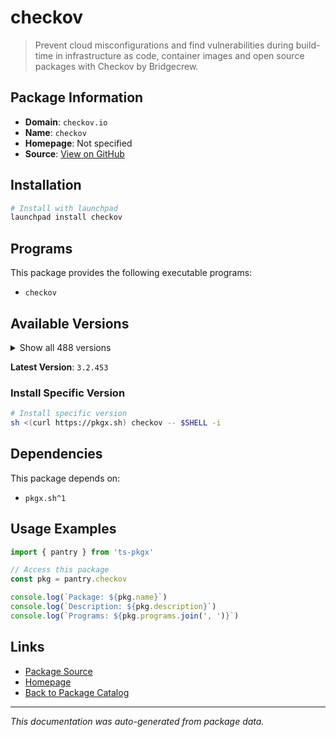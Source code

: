 # checkov

> Prevent cloud misconfigurations and find vulnerabilities during build-time in infrastructure as code, container images and open source packages with Checkov by Bridgecrew.

## Package Information

- **Domain**: `checkov.io`
- **Name**: `checkov`
- **Homepage**: Not specified
- **Source**: [View on GitHub](https://github.com/pkgxdev/pantry/tree/main/projects/checkov.io/package.yml)

## Installation

```bash
# Install with launchpad
launchpad install checkov
```

## Programs

This package provides the following executable programs:

- `checkov`

## Available Versions

<details>
<summary>Show all 488 versions</summary>

- `3.2.453`, `3.2.452`, `3.2.451`, `3.2.450`, `3.2.449`
- `3.2.448`, `3.2.447`, `3.2.446`, `3.2.445`, `3.2.444`
- `3.2.443`, `3.2.442`, `3.2.441`, `3.2.440`, `3.2.439`
- `3.2.438`, `3.2.437`, `3.2.436`, `3.2.435`, `3.2.434`
- `3.2.433`, `3.2.432`, `3.2.431`, `3.2.430`, `3.2.429`
- `3.2.428`, `3.2.427`, `3.2.426`, `3.2.425`, `3.2.424`
- `3.2.423`, `3.2.422`, `3.2.421`, `3.2.420`, `3.2.419`
- `3.2.418`, `3.2.417`, `3.2.416`, `3.2.415`, `3.2.414`
- `3.2.413`, `3.2.412`, `3.2.411`, `3.2.410`, `3.2.409`
- `3.2.408`, `3.2.407`, `3.2.406`, `3.2.405`, `3.2.404`
- `3.2.403`, `3.2.402`, `3.2.401`, `3.2.400`, `3.2.399`
- `3.2.398`, `3.2.397`, `3.2.396`, `3.2.395`, `3.2.394`
- `3.2.393`, `3.2.392`, `3.2.391`, `3.2.390`, `3.2.389`
- `3.2.388`, `3.2.387`, `3.2.386`, `3.2.385`, `3.2.384`
- `3.2.383`, `3.2.382`, `3.2.381`, `3.2.380`, `3.2.379`
- `3.2.378`, `3.2.377`, `3.2.376`, `3.2.374`, `3.2.373`
- `3.2.372`, `3.2.370`, `3.2.369`, `3.2.368`, `3.2.367`
- `3.2.366`, `3.2.365`, `3.2.364`, `3.2.363`, `3.2.362`
- `3.2.361`, `3.2.360`, `3.2.359`, `3.2.358`, `3.2.357`
- `3.2.356`, `3.2.355`, `3.2.354`, `3.2.353`, `3.2.352`
- `3.2.351`, `3.2.350`, `3.2.349`, `3.2.348`, `3.2.347`
- `3.2.346`, `3.2.345`, `3.2.344`, `3.2.343`, `3.2.342`
- `3.2.341`, `3.2.340`, `3.2.339`, `3.2.337`, `3.2.336`
- `3.2.335`, `3.2.334`, `3.2.333`, `3.2.332`, `3.2.331`
- `3.2.330`, `3.2.329`, `3.2.328`, `3.2.327`, `3.2.326`
- `3.2.325`, `3.2.324`, `3.2.322`, `3.2.321`, `3.2.320`
- `3.2.319`, `3.2.318`, `3.2.317`, `3.2.316`, `3.2.315`
- `3.2.314`, `3.2.313`, `3.2.312`, `3.2.311`, `3.2.310`
- `3.2.309`, `3.2.308`, `3.2.307`, `3.2.306`, `3.2.305`
- `3.2.304`, `3.2.303`, `3.2.302`, `3.2.301`, `3.2.300`
- `3.2.299`, `3.2.298`, `3.2.297`, `3.2.296`, `3.2.295`
- `3.2.294`, `3.2.293`, `3.2.292`, `3.2.291`, `3.2.290`
- `3.2.289`, `3.2.288`, `3.2.287`, `3.2.286`, `3.2.285`
- `3.2.284`, `3.2.283`, `3.2.282`, `3.2.281`, `3.2.280`
- `3.2.279`, `3.2.278`, `3.2.277`, `3.2.276`, `3.2.275`
- `3.2.274`, `3.2.273`, `3.2.272`, `3.2.271`, `3.2.270`
- `3.2.269`, `3.2.268`, `3.2.267`, `3.2.266`, `3.2.265`
- `3.2.264`, `3.2.263`, `3.2.262`, `3.2.261`, `3.2.260`
- `3.2.259`, `3.2.258`, `3.2.257`, `3.2.256`, `3.2.255`
- `3.2.254`, `3.2.253`, `3.2.252`, `3.2.251`, `3.2.250`
- `3.2.249`, `3.2.248`, `3.2.247`, `3.2.246`, `3.2.245`
- `3.2.244`, `3.2.243`, `3.2.242`, `3.2.241`, `3.2.240`
- `3.2.239`, `3.2.238`, `3.2.237`, `3.2.236`, `3.2.235`
- `3.2.234`, `3.2.233`, `3.2.232`, `3.2.231`, `3.2.230`
- `3.2.229`, `3.2.228`, `3.2.227`, `3.2.226`, `3.2.225`
- `3.2.224`, `3.2.223`, `3.2.222`, `3.2.221`, `3.2.220`
- `3.2.219`, `3.2.218`, `3.2.217`, `3.2.216`, `3.2.215`
- `3.2.214`, `3.2.213`, `3.2.212`, `3.2.211`, `3.2.210`
- `3.2.209`, `3.2.208`, `3.2.207`, `3.2.206`, `3.2.205`
- `3.2.204`, `3.2.203`, `3.2.202`, `3.2.201`, `3.2.200`
- `3.2.199`, `3.2.198`, `3.2.197`, `3.2.196`, `3.2.195`
- `3.2.194`, `3.2.193`, `3.2.192`, `3.2.191`, `3.2.190`
- `3.2.189`, `3.2.188`, `3.2.187`, `3.2.186`, `3.2.185`
- `3.2.184`, `3.2.183`, `3.2.182`, `3.2.181`, `3.2.180`
- `3.2.179`, `3.2.178`, `3.2.177`, `3.2.176`, `3.2.175`
- `3.2.174`, `3.2.173`, `3.2.172`, `3.2.171`, `3.2.170`
- `3.2.169`, `3.2.168`, `3.2.167`, `3.2.166`, `3.2.165`
- `3.2.164`, `3.2.163`, `3.2.162`, `3.2.161`, `3.2.160`
- `3.2.159`, `3.2.158`, `3.2.157`, `3.2.156`, `3.2.155`
- `3.2.154`, `3.2.153`, `3.2.152`, `3.2.151`, `3.2.150`
- `3.2.149`, `3.2.148`, `3.2.147`, `3.2.146`, `3.2.145`
- `3.2.144`, `3.2.143`, `3.2.141`, `3.2.140`, `3.2.139`
- `3.2.138`, `3.2.137`, `3.2.136`, `3.2.135`, `3.2.134`
- `3.2.133`, `3.2.132`, `3.2.131`, `3.2.130`, `3.2.129`
- `3.2.128`, `3.2.127`, `3.2.126`, `3.2.125`, `3.2.124`
- `3.2.123`, `3.2.122`, `3.2.120`, `3.2.116`, `3.2.115`
- `3.2.114`, `3.2.113`, `3.2.112`, `3.2.111`, `3.2.110`
- `3.2.109`, `3.2.108`, `3.2.107`, `3.2.106`, `3.2.105`
- `3.2.104`, `3.2.103`, `3.2.102`, `3.2.101`, `3.2.100`
- `3.2.99`, `3.2.98`, `3.2.97`, `3.2.96`, `3.2.95`
- `3.2.94`, `3.2.93`, `3.2.92`, `3.2.91`, `3.2.90`
- `3.2.89`, `3.2.88`, `3.2.87`, `3.2.86`, `3.2.85`
- `3.2.84`, `3.2.83`, `3.2.82`, `3.2.81`, `3.2.80`
- `3.2.79`, `3.2.78`, `3.2.77`, `3.2.76`, `3.2.75`
- `3.2.74`, `3.2.73`, `3.2.72`, `3.2.71`, `3.2.70`
- `3.2.69`, `3.2.68`, `3.2.67`, `3.2.66`, `3.2.65`
- `3.2.64`, `3.2.63`, `3.2.62`, `3.2.61`, `3.2.60`
- `3.2.59`, `3.2.58`, `3.2.57`, `3.2.56`, `3.2.55`
- `3.2.54`, `3.2.53`, `3.2.52`, `3.2.51`, `3.2.50`
- `3.2.49`, `3.2.48`, `3.2.47`, `3.2.46`, `3.2.45`
- `3.2.44`, `3.2.43`, `3.2.42`, `3.2.41`, `3.2.40`
- `3.2.39`, `3.2.38`, `3.2.37`, `3.2.36`, `3.2.35`
- `3.2.34`, `3.2.33`, `3.2.32`, `3.2.31`, `3.2.30`
- `3.2.29`, `3.2.28`, `3.2.27`, `3.2.26`, `3.2.25`
- `3.2.24`, `3.2.23`, `3.2.22`, `3.2.21`, `3.2.20`
- `3.2.19`, `3.2.18`, `3.2.17`, `3.2.16`, `3.2.15`
- `3.2.14`, `3.2.13`, `3.2.12`, `3.2.11`, `3.2.10`
- `3.2.9`, `3.2.8`, `3.2.7`, `3.2.6`, `3.2.5`
- `3.2.4`, `3.2.3`, `3.2.2`, `3.2.1`, `3.2.0`
- `3.1.72`, `3.1.71`, `3.1.70`, `3.1.69`, `3.1.68`
- `3.1.67`, `3.1.66`, `3.1.65`, `3.1.64`, `3.1.63`
- `3.1.62`, `3.1.61`, `3.1.60`, `3.1.59`, `3.1.58`
- `3.1.57`, `3.1.56`, `3.1.55`, `3.1.54`, `3.1.53`
- `3.1.52`, `3.1.51`, `3.1.50`, `3.1.49`, `3.1.48`
- `3.1.47`, `3.1.46`, `3.1.45`, `3.1.44`, `3.1.43`
- `3.1.42`, `3.1.41`, `3.1.40`, `3.1.39`, `3.1.38`
- `3.1.37`, `3.1.36`, `3.1.35`, `3.1.34`, `3.1.33`
- `3.1.32`, `3.1.31`, `3.1.30`

</details>

**Latest Version**: `3.2.453`

### Install Specific Version

```bash
# Install specific version
sh <(curl https://pkgx.sh) checkov -- $SHELL -i
```

## Dependencies

This package depends on:

- `pkgx.sh^1`

## Usage Examples

```typescript
import { pantry } from 'ts-pkgx'

// Access this package
const pkg = pantry.checkov

console.log(`Package: ${pkg.name}`)
console.log(`Description: ${pkg.description}`)
console.log(`Programs: ${pkg.programs.join(', ')}`)
```

## Links

- [Package Source](https://github.com/pkgxdev/pantry/tree/main/projects/checkov.io/package.yml)
- [Homepage](#)
- [Back to Package Catalog](../../package-catalog.md)

---

*This documentation was auto-generated from package data.*
